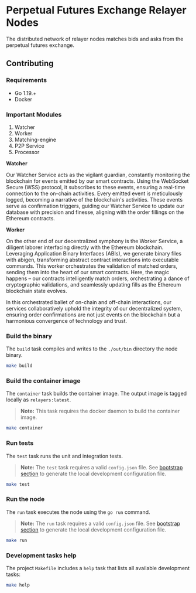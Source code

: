 # Perpetual Futures Exchange Relayer Nodes

The distributed network of relayer nodes matches bids and asks from the perpetual futures exchange.

## Contributing

### Requirements

* Go 1.19.+
* Docker

### Important Modules

1. Watcher
2. Worker
3. Matching-engine
4. P2P Service
5. Processor

**Watcher**

Our Watcher Service acts as the vigilant guardian, constantly monitoring the blockchain for events emitted by our smart contracts. Using the WebSocket Secure (WSS) protocol, it subscribes to these events, ensuring a real-time connection to the on-chain activities. Every emitted event is meticulously logged, becoming a narrative of the blockchain's activities. These events serve as confirmation triggers, guiding our Watcher Service to update our database with precision and finesse, aligning with the order fillings on the Ethereum contracts.

**Worker**

On the other end of our decentralized symphony is the Worker Service, a diligent laborer interfacing directly with the Ethereum blockchain. Leveraging Application Binary Interfaces (ABIs), we generate binary files with abigen, transforming abstract contract interactions into executable commands. This worker orchestrates the validation of matched orders, sending them into the heart of our smart contracts. Here, the magic happens – our contracts intelligently match orders, orchestrating a dance of cryptographic validations, and seamlessly updating fills as the Ethereum blockchain state evolves.

In this orchestrated ballet of on-chain and off-chain interactions, our services collaboratively uphold the integrity of our decentralized system, ensuring order confirmations are not just events on the blockchain but a harmonious convergence of technology and trust.

### Build the binary

The `build` task compiles and writes to the `./out/bin` directory the node binary.

```bash
make build
```

### Build the container image

The `container` task builds the container image. The output image is tagged locally as `relayers:latest`.

> **Note:**
> This task requires the docker daemon to build the container image.

```bash
make container
```

### Run tests

The `test` task runs the unit and integration tests.

> **Note:**
> The `test` task requires a valid `config.json` file. See [bootstrap section](#bootstrap) to generate the local
> development configuration file.

```bash
make test
```

### Run the node

The `run` task executes the node using the `go run` command.

> **Note:**
> The `run` task requires a valid `config.json` file. See [bootstrap section](#bootstrap) to generate the local
> development configuration file.

```bash
make run
```

### Development tasks help

The project `Makefile` includes a `help` task that lists all available development tasks:

```bash
make help
```

